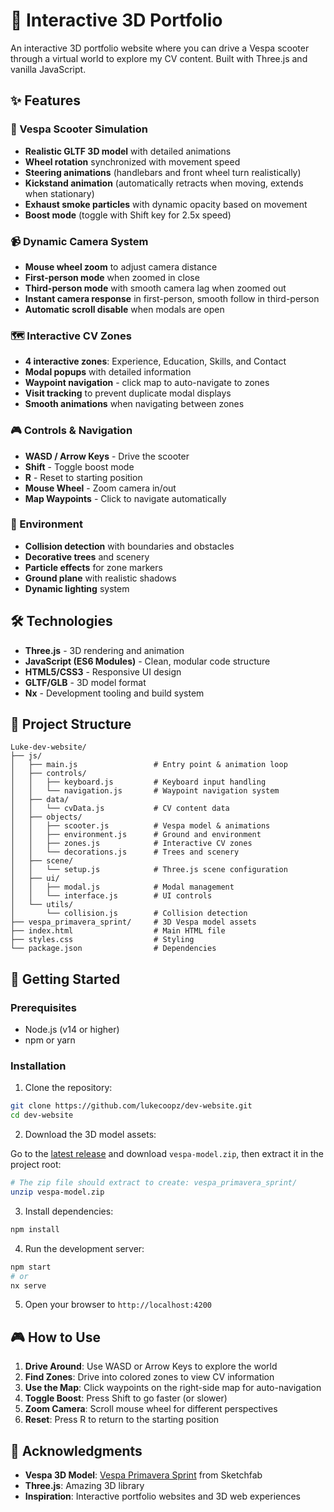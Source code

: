 # 🛵 Interactive 3D Portfolio

An interactive 3D portfolio website where you can drive a Vespa scooter through a virtual world to explore my CV content. Built with Three.js and vanilla JavaScript.

## ✨ Features

### 🚗 Vespa Scooter Simulation

- **Realistic GLTF 3D model** with detailed animations
- **Wheel rotation** synchronized with movement speed
- **Steering animations** (handlebars and front wheel turn realistically)
- **Kickstand animation** (automatically retracts when moving, extends when stationary)
- **Exhaust smoke particles** with dynamic opacity based on movement
- **Boost mode** (toggle with Shift key for 2.5x speed)

### 📹 Dynamic Camera System

- **Mouse wheel zoom** to adjust camera distance
- **First-person mode** when zoomed in close
- **Third-person mode** with smooth camera lag when zoomed out
- **Instant camera response** in first-person, smooth follow in third-person
- **Automatic scroll disable** when modals are open

### 🗺️ Interactive CV Zones

- **4 interactive zones**: Experience, Education, Skills, and Contact
- **Modal popups** with detailed information
- **Waypoint navigation** - click map to auto-navigate to zones
- **Visit tracking** to prevent duplicate modal displays
- **Smooth animations** when navigating between zones

### 🎮 Controls & Navigation

- **WASD / Arrow Keys** - Drive the scooter
- **Shift** - Toggle boost mode
- **R** - Reset to starting position
- **Mouse Wheel** - Zoom camera in/out
- **Map Waypoints** - Click to navigate automatically

### 🌳 Environment

- **Collision detection** with boundaries and obstacles
- **Decorative trees** and scenery
- **Particle effects** for zone markers
- **Ground plane** with realistic shadows
- **Dynamic lighting** system

## 🛠️ Technologies

- **Three.js** - 3D rendering and animation
- **JavaScript (ES6 Modules)** - Clean, modular code structure
- **HTML5/CSS3** - Responsive UI design
- **GLTF/GLB** - 3D model format
- **Nx** - Development tooling and build system

## 📁 Project Structure

```
Luke-dev-website/
├── js/
│   ├── main.js                 # Entry point & animation loop
│   ├── controls/
│   │   ├── keyboard.js         # Keyboard input handling
│   │   └── navigation.js       # Waypoint navigation system
│   ├── data/
│   │   └── cvData.js           # CV content data
│   ├── objects/
│   │   ├── scooter.js          # Vespa model & animations
│   │   ├── environment.js      # Ground and environment
│   │   ├── zones.js            # Interactive CV zones
│   │   └── decorations.js      # Trees and scenery
│   ├── scene/
│   │   └── setup.js            # Three.js scene configuration
│   ├── ui/
│   │   ├── modal.js            # Modal management
│   │   └── interface.js        # UI controls
│   └── utils/
│       └── collision.js        # Collision detection
├── vespa_primavera_sprint/     # 3D Vespa model assets
├── index.html                  # Main HTML file
├── styles.css                  # Styling
└── package.json                # Dependencies

```

## 🚀 Getting Started

### Prerequisites

- Node.js (v14 or higher)
- npm or yarn

### Installation

1. Clone the repository:

```bash
git clone https://github.com/lukecoopz/dev-website.git
cd dev-website
```

2. Download the 3D model assets:

Go to the [latest release](https://github.com/lukecoopz/dev-website/releases/latest) and download `vespa-model.zip`, then extract it in the project root:

```bash
# The zip file should extract to create: vespa_primavera_sprint/
unzip vespa-model.zip
```

3. Install dependencies:

```bash
npm install
```

4. Run the development server:

```bash
npm start
# or
nx serve
```

5. Open your browser to `http://localhost:4200`

## 🎮 How to Use

1. **Drive Around**: Use WASD or Arrow Keys to explore the world
2. **Find Zones**: Drive into colored zones to view CV information
3. **Use the Map**: Click waypoints on the right-side map for auto-navigation
4. **Toggle Boost**: Press Shift to go faster (or slower)
5. **Zoom Camera**: Scroll mouse wheel for different perspectives
6. **Reset**: Press R to return to the starting position

## 🙏 Acknowledgments

- **Vespa 3D Model**: [Vespa Primavera Sprint](https://sketchfab.com/3d-models/vespa-primavera-sprint-f64830bc08cb4ed396515de9b5509be4) from Sketchfab
- **Three.js**: Amazing 3D library
- **Inspiration**: Interactive portfolio websites and 3D web experiences
